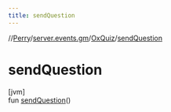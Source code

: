 ```yaml
---
title: sendQuestion
---
```

//[Perry](../../../index.html)/[server.events.gm](../index.html)/[OxQuiz](index.html)/[sendQuestion](send-question.html)



# sendQuestion



[jvm]\
fun [sendQuestion](send-question.html)()




